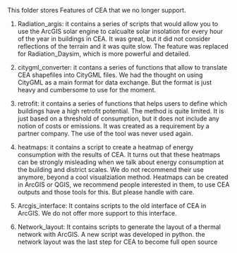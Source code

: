 This folder stores Features of CEA that we no longer support.

1. Radiation_argis: it contains a series of scripts that would allow you to use the ArcGIS solar engine to calcualte solar
insolation for every hour of the year in buildings in CEA. It was great, but it did not consider reflections of the terrain
and it was quite slow. The feature was replaced for Radiation_Daysim, which is more powerful and detailed.

2. citygml_converter: it contans a series of functions that allow to translate CEA shapefiles into CityGML files. We had the thought on 
using CityGML as a main format for data exchange. But the format is just heavy and cumbersome to use for the moment.

3. retrofit: it contains a series of functions that helps users to define which buildings have a high retrofit potential.
The method is quite limited. It is just based on a threshold of consumption, but it does not include any notion of costs or
emissions. It was created as a requirement by a partner company. The use of the tool was never used again.

4. heatmaps: it contains a script to create a heatmap of energy consumption with the results of CEA. It turns out that these
heatmaps can be strongly misleading when we talk about energy consumption at the building and district scales.
We do not recommend their use anymore, beyond a cool visualziation method. Heatmaps can be created in ArcGIS or QGIS, we recommend
people interested in them, to use CEA outputs and those tools for this. But please handle with care.

5. Arcgis_interface: It contains scripts to the old interface of CEA in ArcGIS.  We do not offer more support to this interface.

6. Network_layout: It contains scripts to generate the layout of a thermal network with ArcGIS. A new script was developed in python.
   the network layout was the last step for CEA to become full open source